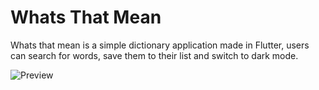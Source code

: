 # Whats That Mean

Whats that mean is a simple dictionary application made in Flutter, users can search for words, save them to their list and switch to dark mode.

![Preview](https://cdn.discordapp.com/attachments/651033321769271299/1064549930078838844/App_Preview.png)
